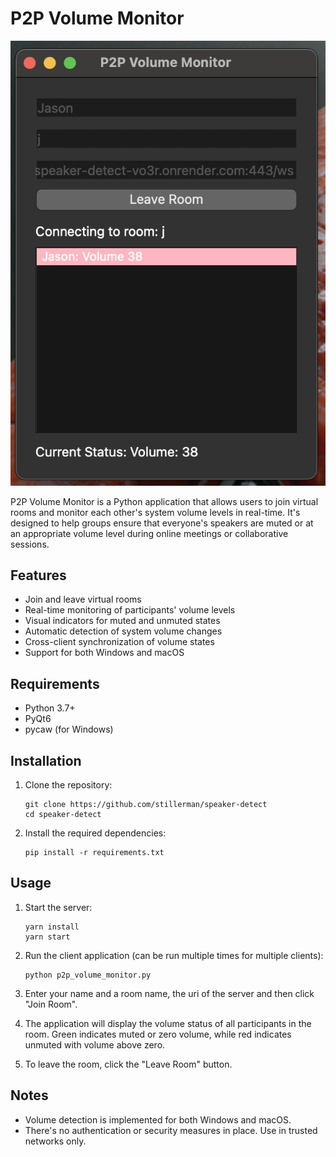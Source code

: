# P2P Volume Monitor

![P2P Volume Monitor](./screenshot.png)

P2P Volume Monitor is a Python application that allows users to join virtual rooms and monitor each other's system volume levels in real-time. It's designed to help groups ensure that everyone's speakers are muted or at an appropriate volume level during online meetings or collaborative sessions.

## Features

- Join and leave virtual rooms
- Real-time monitoring of participants' volume levels
- Visual indicators for muted and unmuted states
- Automatic detection of system volume changes
- Cross-client synchronization of volume states
- Support for both Windows and macOS

## Requirements

- Python 3.7+
- PyQt6
- pycaw (for Windows)

## Installation

1. Clone the repository:

   ```
   git clone https://github.com/stillerman/speaker-detect
   cd speaker-detect
   ```

2. Install the required dependencies:
   ```
   pip install -r requirements.txt
   ```

## Usage

1. Start the server:

   ```
   yarn install
   yarn start
   ```

2. Run the client application (can be run multiple times for multiple clients):

   ```
   python p2p_volume_monitor.py
   ```

3. Enter your name and a room name, the uri of the server and then click "Join Room".

4. The application will display the volume status of all participants in the room. Green indicates muted or zero volume, while red indicates unmuted with volume above zero.

5. To leave the room, click the "Leave Room" button.

## Notes

- Volume detection is implemented for both Windows and macOS.
- There's no authentication or security measures in place. Use in trusted networks only.
